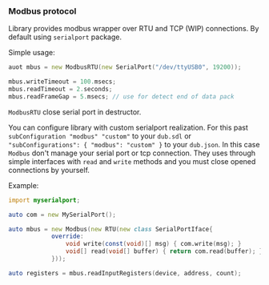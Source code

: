 ### Modbus protocol

Library provides modbus wrapper over RTU and TCP (WIP) connections.
By default using `serialport` package.

Simple usage:

```d
auot mbus = new ModbusRTU(new SerialPort("/dev/ttyUSB0", 19200));

mbus.writeTimeout = 100.msecs;
mbus.readTimeout = 2.seconds;
mbus.readFrameGap = 5.msecs; // use for detect end of data pack
```

`ModbusRTU` close serial port in destructor.

You can configure library with custom serialport realization.
For this past `subConfiguration "modbus" "custom"` to your `dub.sdl`
or `"subConfigurations": { "modbus": "custom" }` to your `dub.json`.
In this case `Modbus` don't manage your serial port or tcp connection.
They uses through simple interfaces with `read` and `write` methods and
you must close opened connections by yourself.

Example:

```d
import myserialport;

auto com = new MySerialPort();

auto mbus = new Modbus(new RTU(new class SerialPortIface{
            override:
                void write(const(void)[] msg) { com.write(msg); }
                void[] read(void[] buffer) { return com.read(buffer); }
            }));

auto registers = mbus.readInputRegisters(device, address, count);
```